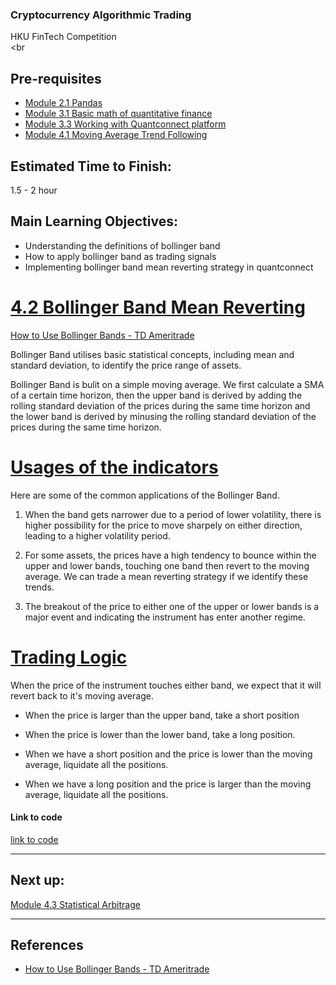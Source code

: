 ### Cryptocurrency Algorithmic Trading
HKU FinTech Competition
<br><br

## Pre-requisites
- [Module 2.1 Pandas](https://github.com/TonyTang1997/hku-crypto-algo-trading-research/blob/main/tutorials/Module%202%20-%20Data%20Science%20and%20Machine%20Learning/Module%202.1%20Pandas.md)
- [Module 3.1 Basic math of quantitative finance](https://github.com/TonyTang1997/hku-crypto-algo-trading-research/tree/main/tutorials/Module%203%20-%20Quantitative%20Finance)
- [Module 3.3 Working with Quantconnect platform](https://github.com/TonyTang1997/hku-crypto-algo-trading-research/tree/main/tutorials/Module%203%20-%20Quantitative%20Finance)
- [Module 4.1 Moving Average Trend Following](<./Module 4.1 Moving Average Trend Following.md>)

## Estimated Time to Finish:
1.5 - 2 hour

## Main Learning Objectives:
- Understanding the definitions of bollinger band
- How to apply bollinger band as trading signals
- Implementing bollinger band mean reverting strategy in quantconnect


# <ins> 4.2 Bollinger Band Mean Reverting <ins/>

[How to Use Bollinger Bands - TD Ameritrade](https://www.youtube.com/watch?v=AWN-jpnRwJg)

Bollinger Band utilises basic statistical concepts, including mean and standard deviation, to identify the price range of assets.   

Bollinger Band is bulit on a simple moving average. We first calculate a SMA of a certain time horizon, then the upper band is derived by adding the rolling standard deviation of the prices during the same time horizon and the lower band is derived by minusing the rolling standard deviation of the prices during the same time horizon.


# <ins> Usages of the indicators <ins/>

Here are some of the common applications of the Bollinger Band.

1. When the band gets narrower due to a period of lower volatility, there is higher possibility for the price to move sharpely on either direction, leading to a higher volatility period.

2. For some assets, the prices have a high tendency to bounce within the upper and lower bands, touching one band then revert to the moving average. We can trade a mean reverting strategy if we identify these trends.

3. The breakout of the price to either one of the upper or lower bands is a major event and indicating the instrument has enter another regime.

# <ins> Trading Logic <ins/>

When the price of the instrument touches either band, we expect that it will revert back to it's moving average.

- When the price is larger than the upper band, take a short position

- When the price is lower than the lower band, take a long position.

- When we have a short position and the price is lower than the moving average, liquidate all the positions.

- When we have a long position and the price is larger than the moving average, liquidate all the positions.

#### Link to code
[link to code](https://github.com/TonyTang1997/hku-crypto-algo-trading-research/blob/main/algos/bband.py)

---
## Next up:

[Module 4.3 Statistical Arbitrage](<./Module 4.3 Statistical Arbitrage.md>)

---

## References
  - [How to Use Bollinger Bands - TD Ameritrade](https://www.youtube.com/watch?v=AWN-jpnRwJg)
